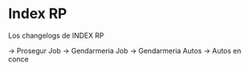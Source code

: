 # Index RP
Los changelogs de INDEX RP

-> Prosegur Job
-> Gendarmeria Job
-> Gendarmeria Autos
-> Autos en conce
